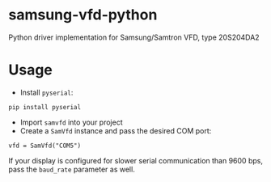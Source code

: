 # samsung-vfd-python
Python driver implementation for Samsung/Samtron VFD, type 20S204DA2

# Usage
- Install `pyserial`:
```
pip install pyserial
```
- Import `samvfd` into your project
- Create a `SamVfd` instance and pass the desired COM port:
```
vfd = SamVfd("COM5")
```
If your display is configured for slower serial communication than 9600 bps, pass the `baud_rate` parameter as well.